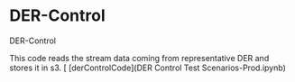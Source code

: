 # DER-Control
DER-Control

This code reads the stream data coming from representative DER and stores it in s3.
[
[derControlCode](DER Control Test Scenarios-Prod.ipynb)
